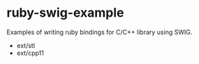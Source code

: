 # ruby-swig-example

Examples of writing ruby bindings for C/C++ library using SWIG.

* ext/stl
* ext/cpp11

